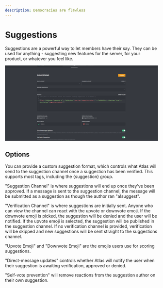 ```yaml
---
description: Democracies are flawless
---
```


# Suggestions

Suggestions are a powerful way to let members have their say. They can be used for anything - suggesting new features for the server, for your product, or whatever you feel like.

![](../.gitbook/assets/rg7x3.png)

## Options

You can provide a custom suggestion format, which controls what Atlas will send to the suggestion channel once a suggestion has been verified. This supports most tags, including the {suggestion} group.

"Suggestion Channel" is where suggestions will end up once they've been approved. If a message is sent to the suggestion channel, the message will be submitted as a suggestion as though the author ran "a!suggest".

"Verification Channel" is where suggestions are initially sent. Anyone who can view the channel can react with the upvote or downvote emoji. If the downvote emoji is picked, the suggestion will be denied and the user will be notified. If the upvote emoji is selected, the suggestion will be published in the suggestion channel. If no verification channel is provided, verification will be skipped and new suggestions will be sent straight to the suggestions channel.

"Upvote Emoji" and "Downvote Emoji" are the emojis users use for scoring suggestions.

"Direct-message updates" controls whether Atlas will notify the user when their suggestion is awaiting verification, approved or denied.

"Self-vote prevention" will remove reactions from the suggestion author on their own suggestion.

